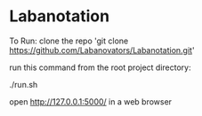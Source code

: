 # Labanotation
To Run:
clone the repo 'git clone https://github.com/Labanovators/Labanotation.git'

run this command from the root project directory:

./run.sh

open http://127.0.0.1:5000/ in a web browser
